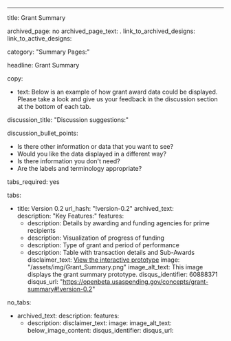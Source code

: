 ---
title: Grant Summary

archived_page: no
archived_page_text: . 
link_to_archived_designs: 
link_to_active_designs:

category: "Summary Pages:"

headline: Grant Summary

copy:
  - text: Below is an example of how grant award data could be displayed. Please take a look and give us your feedback in the discussion section at the bottom of each tab.

discussion_title: "Discussion suggestions:"

discussion_bullet_points:
- Is there other information or data that you want to see?
- Would you like the data displayed in a different way?
- Is there information you don't need?
- Are the labels and terminology appropriate?


tabs_required: yes

tabs:
  - title: Version 0.2
    url_hash: "!version-0.2"
    archived_text:  
    description: "Key Features:"
    features:
      - description: Details by awarding and funding agencies for prime recipients
      - description: Visualization of progress of funding
      - description: Type of grant and period of performance
      - description: Table with transaction details and Sub-Awards
    disclaimer_text: <a class="usa-cta external-link" href="http://https://spendingdata.us/#/search">View the interactive prototype</a>
    image: "/assets/img/Grant_Summary.png"
    image_alt_text: This image displays the grant summary prototype. 
    disqus_identifier: 60888371
    disqus_url: "https://openbeta.usaspending.gov/concepts/grant-summary#!version-0.2"

no_tabs:
  - archived_text:
    description:
    features:
      - description:
    disclaimer_text:
    image:
    image_alt_text:
    below_image_content:
    disqus_identifier:
    disqus_url:

